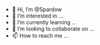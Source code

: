 - 👋 Hi, I’m @Spardow
- 👀 I’m interested in ...
- 🌱 I’m currently learning ...
- 💞️ I’m looking to collaborate on ...
- 📫 How to reach me ...

<!---
Spardow/Spardow is a ✨ special ✨ repository because its `README.md` (this file) appears on your GitHub profile.
You can click the Preview link to take a look at your changes.
--->
